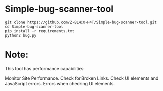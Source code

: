 # Simple-bug-scanner-tool
```
git clone https://github.com/Z-BL4CX-H4T/Simple-bug-scanner-tool.git
cd Simple-bug-scanner-tool
pip install -r requirements.txt
python2 bug.py
```
# Note:

This tool has performance capabilities:

Monitor Site Performance.
Check for Broken Links.
Check UI elements and JavaScript errors.
Errors when checking UI elements.
